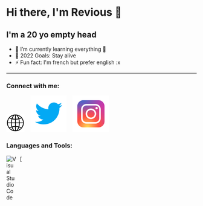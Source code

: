 # Hi there, I'm Revious 👋 

## I'm a 20 yo empty head

- 🌱 I’m currently learning everything 🤣
- 🥅 2022 Goals: Stay alive
- ⚡ Fun fact: I'm french but prefer english :x

---

### Connect with me:

[![website](./img/globe.png)](https://nbessieres.github.io)
&nbsp;&nbsp;
[![website](./img/twitter.svg)](https://twitter.com/Revious_NB)
&nbsp;&nbsp;
[![website](./img/instagram.svg)](https://instagram.com/salocin_sb)

### Languages and Tools:

[<img align="left" alt="Visual Studio Code" width="26px" src="https://cdn.jsdelivr.net/gh/devicons/devicon/icons/vscode/vscode-original.svg" style="padding-right:10px;" />


<br />
<br />

[website]: https://nbessieres.github.io
[twitter]: https://twitter.com/Revious_NB
[instagram]: https://instagram.com/salocin_sb
